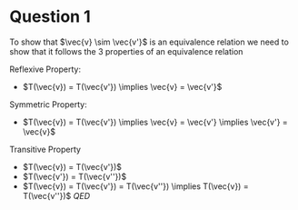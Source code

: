 # Question 1

To show that $\vec{v} \sim \vec{v'}$ is an equivalence relation we need to show that it follows the 3 properties of an equivalence relation

Reflexive Property:
- $T(\vec{v}) = T(\vec{v'}) \implies \vec{v} = \vec{v'}$

Symmetric Property:
- $T(\vec{v}) = T(\vec{v'}) \implies \vec{v} = \vec{v'} \implies \vec{v'} = \vec{v}$

Transitive Property
- $T(\vec{v}) = T(\vec{v'})$
- $T(\vec{v'}) = T(\vec{v''})$
- $T(\vec{v}) = T(\vec{v'}) = T(\vec{v''}) \implies T(\vec{v}) = T(\vec{v''})$
$QED$